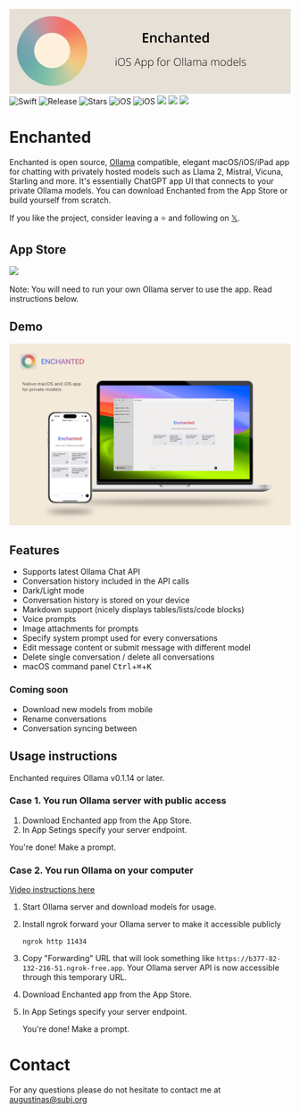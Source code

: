 ![Enchanted banner](./assets/banner.png)
![Swift](https://img.shields.io/badge/swift-F54A2A?style=for-the-badge&logo=swift&logoColor=white)
![Release](https://img.shields.io/github/v/release/augustdev/enchanted?style=for-the-badge)
![Stars](https://img.shields.io/github/stars/augustdev/enchanted.svg?style=for-the-badge)
![iOS](https://img.shields.io/badge/iOS-000000?style=for-the-badge&logo=ios&logoColor=white)
![iOS](https://img.shields.io/badge/macOS-000000?style=for-the-badge&logo=ios&logoColor=white)
[<img src="https://img.shields.io/badge/App_Store-0D96F6?style=for-the-badge&logo=app-store&logoColor=white">](https://apps.apple.com/gb/app/enchanted-llm/id6474268307)
[<img src="https://img.shields.io/badge/App_Store-0D96F6?style=for-the-badge&logo=app-store&logoColor=white">](https://twitter.com/amgauge)
[<img src="https://img.shields.io/twitter/url?url=https%3A%2F%2Ftwitter.com%2Famgauge&style=for-the-badge">](https://twitter.com/amgauge)

# Enchanted

Enchanted is open source, [Ollama](https://github.com/jmorganca/ollama) compatible, elegant macOS/iOS/iPad app for chatting with privately hosted models such as Llama 2, Mistral, Vicuna, Starling and more. It's essentially ChatGPT app UI that connects to your private Ollama models. You can download Enchanted from the App Store or build yourself from scratch.

If you like the project, consider leaving a ⭐️ and following on [𝕏](https://twitter.com/amgauge).

## App Store

[<img src="https://i.ibb.co/7WXt3qZ/download.png">](https://apps.apple.com/gb/app/enchanted-llm/id6474268307)

Note: You will need to run your own Ollama server to use the app. Read instructions below.

## Demo

[<img src="./assets/promo.png">](https://www.youtube.com/watch?v=zW3roZ_vM5Q)

## Features

- Supports latest Ollama Chat API
- Conversation history included in the API calls
- Dark/Light mode
- Conversation history is stored on your device
- Markdown support (nicely displays tables/lists/code blocks)
- Voice prompts
- Image attachments for prompts
- Specify system prompt used for every conversations
- Edit message content or submit message with different model
- Delete single conversation / delete all conversations
- macOS command panel <kbd>Ctrl</kbd>+<kbd>⌘</kbd>+<kbd>K</kbd>

### Coming soon

- Download new models from mobile
- Rename conversations
- Conversation syncing between

## Usage instructions

Enchanted requires Ollama v0.1.14 or later.

### Case 1. You run Ollama server with public access

1. Download Enchanted app from the App Store.
2. In App Setings specify your server endpoint.

You're done! Make a prompt.

### Case 2. You run Ollama on your computer

[Video instructions here](https://www.youtube.com/watch?v=SFeVCiLOABM)

1. Start Ollama server and download models for usage.
2. Install ngrok forward your Ollama server to make it accessible publicly

   ```shell
   ngrok http 11434
   ```

3. Copy "Forwarding" URL that will look something like `https://b377-82-132-216-51.ngrok-free.app`. Your Ollama server API is now accessible through this temporary URL.
4. Download Enchanted app from the App Store.
5. In App Setings specify your server endpoint.

   You're done! Make a prompt.

# Contact

For any questions please do not hesitate to contact me at augustinas@subj.org
